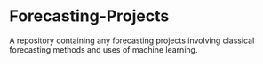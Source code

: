 # Forecasting-Projects
A repository containing any forecasting projects involving classical forecasting methods and uses of machine learning. 
